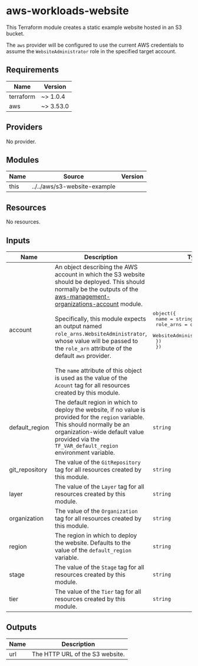 # aws-workloads-website

This Terraform module creates a static example website hosted in an S3 bucket.

The `aws` provider will be configured to use the current AWS credentials to
assume the `WebsiteAdministrator` role in the specified target account.

<!--- BEGIN_TF_DOCS --->
## Requirements

| Name | Version |
|------|---------|
| terraform | ~> 1.0.4 |
| aws | ~> 3.53.0 |

## Providers

No provider.

## Modules

| Name | Source | Version |
|------|--------|---------|
| this | ../../aws/s3-website-example |  |

## Resources

No resources.

## Inputs

| Name | Description | Type | Default | Required |
|------|-------------|------|---------|:--------:|
| account | An object describing the AWS account in which the S3 website should be deployed. This should normally be the outputs of the [aws-management-organizations-account](../aws-management-organizations-account/README.md) module.<br><br>    Specifically, this module expects an output named `role_arns.WebsiteAdministrator`, whose value will be passed to the `role_arn` attribute of the default `aws` provider.<br><br>    The `name` attribute of this object is used as the value of the `Acount` tag for all resources created by this module. | <pre>object({<br>    name = string<br>    role_arns = object({<br>      WebsiteAdministrator = string<br>    })<br>  })</pre> | n/a | yes |
| default\_region | The default region in which to deploy the website, if no value is provided for the `region` variable. This should normally be an organization-wide default value provided via the `TF_VAR_default_region` environment variable. | `string` | n/a | yes |
| git\_repository | The value of the `GitRepository` tag for all resources created by this module. | `string` | n/a | yes |
| layer | The value of the `Layer` tag for all resources created by this module. | `string` | n/a | yes |
| organization | The value of the `Organization` tag for all resources created by this module. | `string` | n/a | yes |
| region | The region in which to deploy the website. Defaults to the value of the `default_region` variable. | `string` | `""` | no |
| stage | The value of the `Stage` tag for all resources created by this module. | `string` | n/a | yes |
| tier | The value of the `Tier` tag for all resources created by this module. | `string` | n/a | yes |

## Outputs

| Name | Description |
|------|-------------|
| url | The HTTP URL of the S3 website. |

<!--- END_TF_DOCS --->
